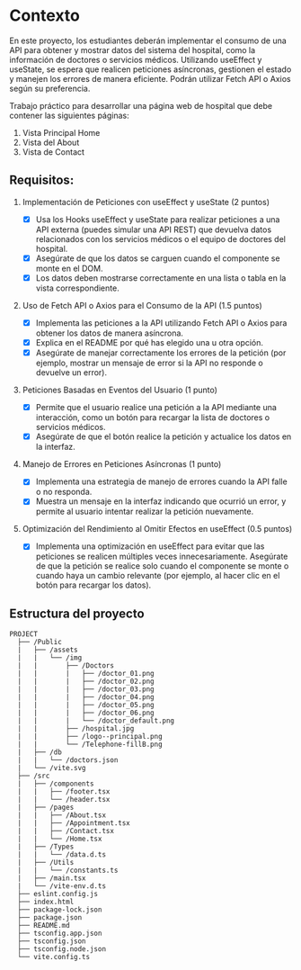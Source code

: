 # Contexto

En este proyecto, los estudiantes deberán implementar el consumo de una API para obtener y mostrar datos del sistema del hospital, como la información de doctores o servicios médicos.
Utilizando useEffect y useState, se espera que realicen peticiones asíncronas, gestionen el estado y manejen los errores de manera eficiente. Podrán utilizar Fetch API o Axios según su preferencia.

Trabajo práctico para desarrollar una página web de hospital que debe contener las siguientes páginas:

1. Vista Principal Home
2. Vista del About
3. Vista de Contact

## Requisitos:

1. Implementación de Peticiones con useEffect y useState (2 puntos)

   - [x] Usa los Hooks useEffect y useState para realizar peticiones a una API externa (puedes simular una API REST) que devuelva datos relacionados con los servicios médicos o el equipo de doctores del hospital.
   - [x] Asegúrate de que los datos se carguen cuando el componente se monte en el DOM.
   - [x] Los datos deben mostrarse correctamente en una lista o tabla en la vista correspondiente.

2. Uso de Fetch API o Axios para el Consumo de la API (1.5 puntos)

   - [x] Implementa las peticiones a la API utilizando Fetch API o Axios para obtener los datos de manera asíncrona.
   - [x] Explica en el README por qué has elegido una u otra opción.
   - [x] Asegúrate de manejar correctamente los errores de la petición (por ejemplo, mostrar un mensaje de error si la API no responde o devuelve un error).

3. Peticiones Basadas en Eventos del Usuario (1 punto)

   - [x] Permite que el usuario realice una petición a la API mediante una interacción, como un botón para recargar la lista de doctores o servicios médicos.
   - [x] Asegúrate de que el botón realice la petición y actualice los datos en la interfaz.

4. Manejo de Errores en Peticiones Asíncronas (1 punto)

   - [x] Implementa una estrategia de manejo de errores cuando la API falle o no responda.
   - [x] Muestra un mensaje en la interfaz indicando que ocurrió un error, y permite al usuario intentar realizar la petición nuevamente.

5. Optimización del Rendimiento al Omitir Efectos en useEffect (0.5 puntos)

   - [x] Implementa una optimización en useEffect para evitar que las peticiones se realicen múltiples veces innecesariamente. Asegúrate de que la petición se realice solo cuando el componente se monte o cuando haya un cambio relevante (por ejemplo, al hacer clic en el botón para recargar los datos).

## Estructura del proyecto

```
PROJECT
  ├── /Public
  |   ├── /assets
  |   |   └── /img
  |   |       ├── /Doctors
  |   |       |   ├── /doctor_01.png
  |   |       |   ├── /doctor_02.png
  |   |       |   ├── /doctor_03.png
  |   |       |   ├── /doctor_04.png
  |   |       |   ├── /doctor_05.png
  |   |       |   ├── /doctor_06.png
  |   |       |   └── /doctor_default.png
  |   |       ├── /hospital.jpg
  |   |       ├── /logo--principal.png
  |   |       └── /Telephone-fillB.png
  |   ├── /db
  |   |   └── /doctors.json
  |   └── /vite.svg
  ├── /src
  |   ├── /components
  |   |   ├── /footer.tsx
  |   |   └── /header.tsx
  |   ├── /pages
  |   |   ├── /About.tsx
  |   |   ├── /Appointment.tsx
  |   |   ├── /Contact.tsx
  |   |   └── /Home.tsx
  |   ├── /Types
  |   |   └── /data.d.ts
  |   ├── /Utils
  |   |   └── /constants.ts
  |   ├── /main.tsx
  |   └── /vite-env.d.ts
  ├── eslint.config.js
  ├── index.html
  ├── package-lock.json
  ├── package.json
  ├── README.md
  ├── tsconfig.app.json
  ├── tsconfig.json
  ├── tsconfig.node.json
  └── vite.config.ts
```
